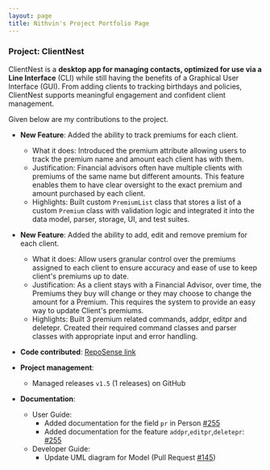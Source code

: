 ```yaml
---
layout: page
title: Nithvin's Project Portfolio Page
---
```


### Project: ClientNest

ClientNest is a **desktop app for managing contacts, optimized for use via a  Line Interface** (CLI) while still having the benefits of a Graphical User Interface (GUI). From adding clients to tracking birthdays and policies, ClientNest supports meaningful engagement and confident client management.

Given below are my contributions to the project.

* **New Feature**: Added the ability to track premiums for each client.
  * What it does: Introduced the premium attribute allowing users to track the premium name and amount each client has with them. 
  * Justification: Financial advisors often have multiple clients with premiums of the same name but different amounts. This feature enables them to have clear oversight to the exact premium and amount purchased by each client.
  * Highlights: Built custom `PremiumList` class that stores a list of a custom `Premium` class with validation logic and integrated it into the data model, parser, storage, UI, and test suites.

* **New Feature**: Added the ability to add, edit and remove premium for each client.
  * What it does: Allow users granular control over the premiums assigned to each client to ensure accuracy and ease of use to keep client's premiums up to date.
  * Justification: As a client stays with a Financial Advisor, over time, the Premiums they buy will change or they may choose to change the amount for a Premium. This requires the system to provide an easy way to update Client's premiums.
  * Highlights: Built 3 premium related commands, addpr, editpr and deletepr. Created their required command classes and parser classes with appropriate input and error handling.

* **Code contributed**: [RepoSense link](https://nus-cs2103-ay2425s2.github.io/tp-dashboard/#/widget/?search=&sort=groupTitle&sortWithin=title&timeframe=commit&mergegroup=&groupSelect=groupByRepos&breakdown=true&checkedFileTypes=docs~functional-code~test-code~other&since=2025-02-21&tabOpen=true&tabType=authorship&tabAuthor=FabianHeng&tabRepo=AY2425S2-CS2103-F10-2%2Ftp%5Bmaster%5D&authorshipIsMergeGroup=false&authorshipFileTypes=docs~functional-code~test-code&authorshipIsBinaryFileTypeChecked=false&authorshipIsIgnoredFilesChecked=false&chartGroupIndex=9&chartIndex=3)

* **Project management**:
  * Managed releases `v1.5` (1 releases) on GitHub

* **Documentation**:
  * User Guide:
    * Added documentation for the field `pr` in Person [\#255](https://github.com/AY2425S2-CS2103-F10-2/tp/pull/255)
    * Added documentation for the feature `addpr`,`editpr`,`deletepr`: [\#255](https://github.com/AY2425S2-CS2103-F10-2/tp/pull/255)
  * Developer Guide:
    * Update UML diagram for Model (Pull Request [\#145](https://github.com/AY2425S2-CS2103-F10-2/tp/pull/145))

